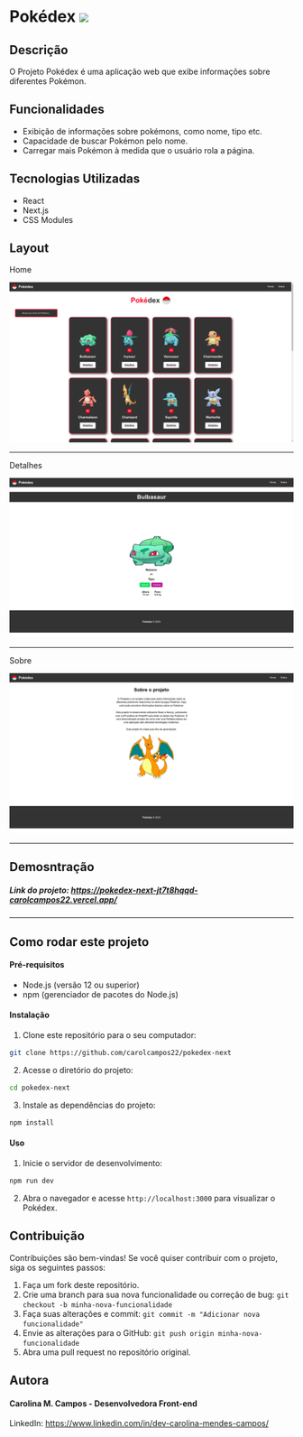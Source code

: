# Pokédex <img src="./public/images/favicon.ico" />

## Descrição

O Projeto Pokédex é uma aplicação web que exibe informações sobre diferentes Pokémon.

## Funcionalidades

- Exibição de informações sobre pokémons, como nome, tipo etc.
- Capacidade de buscar Pokémon pelo nome.
- Carregar mais Pokémon à medida que o usuário rola a página.

## Tecnologias Utilizadas

- React
- Next.js
- CSS Modules

## Layout

Home

<img src="./public/images/home.png" />
<hr />

Detalhes

<img src="./public/images/detail.png" />
<hr />

Sobre

<img src="./public/images/about.png" >
<hr />

 ## Demosntração

 ##### Link do projeto: https://pokedex-next-jt7t8hqqd-carolcampos22.vercel.app/

 <hr />

 ## Como rodar este projeto
 #### Pré-requisitos

- Node.js (versão 12 ou superior)
- npm (gerenciador de pacotes do Node.js)

#### Instalação

1. Clone este repositório para o seu computador:
```bash
git clone https://github.com/carolcampos22/pokedex-next
```
2. Acesse o diretório do projeto:
```bash
cd pokedex-next
```
3. Instale as dependências do projeto:
```bash
npm install
```

#### Uso
1. Inicie o servidor de desenvolvimento:
```bash
npm run dev
```
2. Abra o navegador e acesse `http://localhost:3000` para visualizar o Pokédex.

## Contribuição

Contribuições são bem-vindas! Se você quiser contribuir com o projeto, siga os seguintes passos:

1. Faça um fork deste repositório.
2. Crie uma branch para sua nova funcionalidade ou correção de bug: `git checkout -b minha-nova-funcionalidade`
3. Faça suas alterações e commit: `git commit -m "Adicionar nova funcionalidade"`
4. Envie as alterações para o GitHub: `git push origin minha-nova-funcionalidade`
5. Abra uma pull request no repositório original.

## Autora

<h4> Carolina M. Campos - Desenvolvedora Front-end</h4>

LinkedIn: https://www.linkedin.com/in/dev-carolina-mendes-campos/